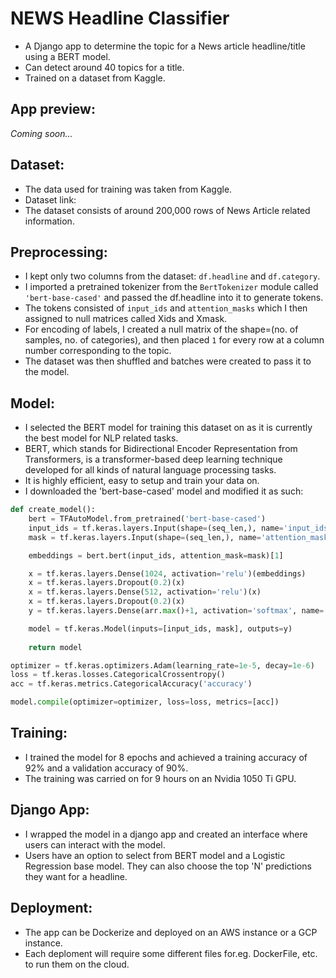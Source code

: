 # NEWS Headline Classifier 
- A Django app to determine the topic for a News article headline/title using a BERT model.
- Can detect around 40 topics for a title.
- Trained on a dataset from Kaggle.
## App preview:<br>
*Coming soon...*
## Dataset:
- The data used for training was taken from Kaggle.
- Dataset link: 
- The dataset consists of around 200,000 rows of News Article related information.
## Preprocessing:
- I kept only two columns from the dataset: `df.headline` and `df.category`. 
- I imported a pretrained tokenizer from the `BertTokenizer` module called `'bert-base-cased'` and passed the df.headline into it to generate tokens.
- The tokens consisted of `input_ids` and `attention_masks` which I then assigned to null matrices called Xids and Xmask.
- For encoding of labels, I created a null matrix of the shape=(no. of samples, no. of categories), and then placed `1` for every row at a column number corresponding to the topic.
- The dataset was then shuffled and batches were created to pass it to the model.
## Model:
- I selected the BERT model for training this dataset on as it is currently the best model for NLP related tasks.
- BERT, which stands for Bidirectional Encoder Representation from Transformers, is a transformer-based deep learning technique developed for all kinds of natural language processing tasks.
- It is highly efficient, easy to setup and train your data on.
- I downloaded the 'bert-base-cased' model and modified it as such:
```python
def create_model():
    bert = TFAutoModel.from_pretrained('bert-base-cased')
    input_ids = tf.keras.layers.Input(shape=(seq_len,), name='input_ids', dtype='int32')
    mask = tf.keras.layers.Input(shape=(seq_len,), name='attention_mask', dtype='int32')

    embeddings = bert.bert(input_ids, attention_mask=mask)[1]

    x = tf.keras.layers.Dense(1024, activation='relu')(embeddings)
    x = tf.keras.layers.Dropout(0.2)(x)
    x = tf.keras.layers.Dense(512, activation='relu')(x)
    x = tf.keras.layers.Dropout(0.2)(x)
    y = tf.keras.layers.Dense(arr.max()+1, activation='softmax', name='outputs')(x)

    model = tf.keras.Model(inputs=[input_ids, mask], outputs=y)
    
    return model

optimizer = tf.keras.optimizers.Adam(learning_rate=1e-5, decay=1e-6)
loss = tf.keras.losses.CategoricalCrossentropy()
acc = tf.keras.metrics.CategoricalAccuracy('accuracy')

model.compile(optimizer=optimizer, loss=loss, metrics=[acc])
```

## Training:
- I trained the model for 8 epochs and achieved a training accuracy of 92% and a validation accuracy of 90%.
- The training was carried on for 9 hours on an Nvidia 1050 Ti GPU.
## Django App:
- I wrapped the model in a django app and created an interface where users can interact with the model.
- Users have an option to select from BERT model and a Logistic Regression base model. They can also choose the top 'N' predictions they want for a headline.
## Deployment:
- The app can be Dockerize and deployed on an AWS instance or a GCP instance.
- Each deploment will require some different files for.eg. DockerFile, etc. to run them on the cloud.
